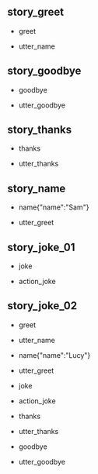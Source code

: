 ## story_greet  
* greet 
 - utter_name  
 
## story_goodbye
* goodbye
 - utter_goodbye

## story_thanks
* thanks
 - utter_thanks
 
## story_name
* name{"name":"Sam"}
 - utter_greet
 

## story_joke_01
* joke
 - action_joke
 
## story_joke_02
* greet
 - utter_name
* name{"name":"Lucy"}  
 - utter_greet
* joke
 - action_joke
* thanks
 - utter_thanks
* goodbye
 - utter_goodbye 
 

    

